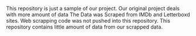 This repository is just a sample of our project. Our original project deals with more amount of data
The Data was Scraped from IMDb and Letterboxd sites. Web scrapping code was not pushed into this repository. This repository contains little amount of data from our scrapped data.
